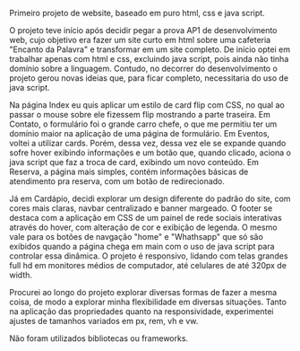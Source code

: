Primeiro projeto de website, baseado em puro html, css e java script.

O projeto teve início após decidir pegar a prova AP1 de desenvolvimento web, cujo objetivo era fazer um site curto em html sobre uma cafeteria "Encanto da Palavra" e transformar em um site completo.
De início optei em trabalhar apenas com html e css, excluindo java script, pois ainda não tinha domínio sobre a linguagem. 
Contudo, no decorrer do desenvolvimento o projeto gerou novas ideias que, para ficar completo, necessitaria do uso de java script.

Na página Index eu quis aplicar um estilo de card flip com CSS, no qual ao passar o mouse sobre ele fizessem flip mostrando a parte traseira. 
Em Contato, o formulário foi o grande carro chefe, o que me permitiu ter um domínio maior na aplicação de uma página de formulário. 
Em Eventos, voltei a utilizar cards. Porém, dessa vez, dessa vez ele se expande quando sofre hover exibindo informações e um botão que, quando clicado, aciona o java script que faz a troca de card, exibindo um novo conteúdo. 
Em Reserva, a página mais simples, contém informações básicas de atendimento pra reserva, com um botão de redirecionado. 

Já em Cardápio, decidi explorar um design diferente do padrão do site, com cores mais claras, navbar centralizado e banner margeado.
O footer se destaca com a aplicação em CSS de um painel de rede sociais interativas através do hover, com alteração de cor e exibição de legenda. 
O mesmo vale para os botões de navgação "home" e "Whathsapp" que só são exibidos quando a página chega em main com o uso de java script para controlar essa dinâmica.
O projeto é responsivo, lidando com telas grandes full hd em monitores médios de computador, até celulares de até 320px de width.

Procurei ao longo do projeto explorar diversas formas de fazer a mesma coisa, de modo a explorar minha flexibilidade em diversas situações.
Tanto na aplicação das propriedades quanto na responsividade, experimentei ajustes de tamanhos variados em px, rem, vh e vw.

Não foram utilizados bibliotecas ou frameworks.
